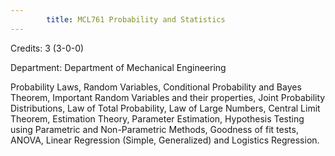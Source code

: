 ```yaml
---
        title: MCL761 Probability and Statistics
---
```

Credits: 3 (3-0-0)

Department: Department of Mechanical Engineering

Probability Laws, Random Variables, Conditional Probability and Bayes Theorem, Important Random Variables and their properties, Joint Probability Distributions, Law of Total Probability, Law of Large Numbers, Central Limit Theorem, Estimation Theory, Parameter Estimation, Hypothesis Testing using Parametric and Non-Parametric Methods, Goodness of fit tests, ANOVA, Linear Regression (Simple, Generalized) and Logistics Regression.